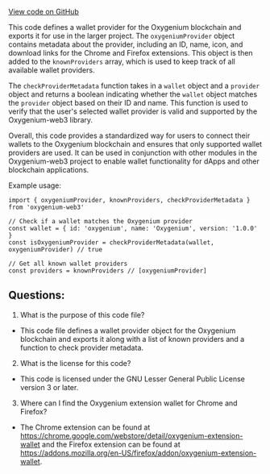 [View code on GitHub](https://github.com/oxygenium/oxygenium-web3/packages/get-extension-wallet/src/knownProviders.ts)

This code defines a wallet provider for the Oxygenium blockchain and exports it for use in the larger project. The `oxygeniumProvider` object contains metadata about the provider, including an ID, name, icon, and download links for the Chrome and Firefox extensions. This object is then added to the `knownProviders` array, which is used to keep track of all available wallet providers.

The `checkProviderMetadata` function takes in a `wallet` object and a `provider` object and returns a boolean indicating whether the `wallet` object matches the `provider` object based on their ID and name. This function is used to verify that the user's selected wallet provider is valid and supported by the Oxygenium-web3 library.

Overall, this code provides a standardized way for users to connect their wallets to the Oxygenium blockchain and ensures that only supported wallet providers are used. It can be used in conjunction with other modules in the Oxygenium-web3 project to enable wallet functionality for dApps and other blockchain applications. 

Example usage:

```
import { oxygeniumProvider, knownProviders, checkProviderMetadata } from 'oxygenium-web3'

// Check if a wallet matches the Oxygenium provider
const wallet = { id: 'oxygenium', name: 'Oxygenium', version: '1.0.0' }
const isOxygeniumProvider = checkProviderMetadata(wallet, oxygeniumProvider) // true

// Get all known wallet providers
const providers = knownProviders // [oxygeniumProvider]
```
## Questions: 
 1. What is the purpose of this code file?
- This code file defines a wallet provider object for the Oxygenium blockchain and exports it along with a list of known providers and a function to check provider metadata.

2. What is the license for this code?
- This code is licensed under the GNU Lesser General Public License version 3 or later.

3. Where can I find the Oxygenium extension wallet for Chrome and Firefox?
- The Chrome extension can be found at https://chrome.google.com/webstore/detail/oxygenium-extension-wallet and the Firefox extension can be found at https://addons.mozilla.org/en-US/firefox/addon/oxygenium-extension-wallet.